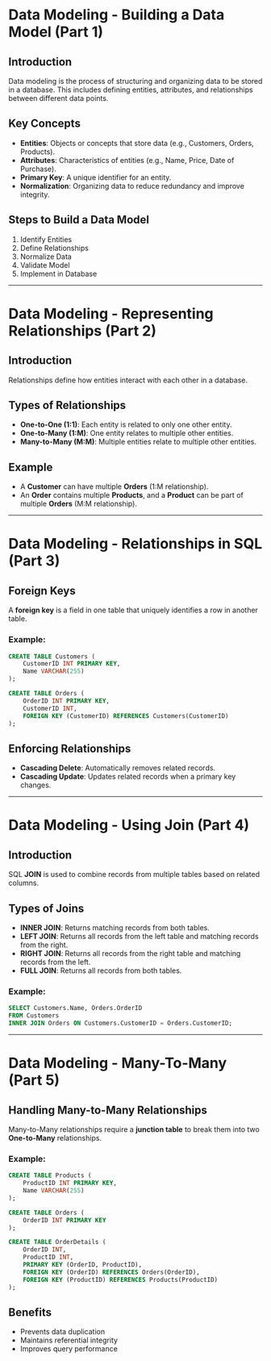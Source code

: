 # Data Modeling - Building a Data Model (Part 1)

## Introduction
Data modeling is the process of structuring and organizing data to be stored in a database. This includes defining entities, attributes, and relationships between different data points.

## Key Concepts
- **Entities**: Objects or concepts that store data (e.g., Customers, Orders, Products).
- **Attributes**: Characteristics of entities (e.g., Name, Price, Date of Purchase).
- **Primary Key**: A unique identifier for an entity.
- **Normalization**: Organizing data to reduce redundancy and improve integrity.

## Steps to Build a Data Model
1. Identify Entities
2. Define Relationships
3. Normalize Data
4. Validate Model
5. Implement in Database

---

# Data Modeling - Representing Relationships (Part 2)

## Introduction
Relationships define how entities interact with each other in a database.

## Types of Relationships
- **One-to-One (1:1)**: Each entity is related to only one other entity.
- **One-to-Many (1:M)**: One entity relates to multiple other entities.
- **Many-to-Many (M:M)**: Multiple entities relate to multiple other entities.

## Example
- A **Customer** can have multiple **Orders** (1:M relationship).
- An **Order** contains multiple **Products**, and a **Product** can be part of multiple **Orders** (M:M relationship).

---

# Data Modeling - Relationships in SQL (Part 3)

## Foreign Keys
A **foreign key** is a field in one table that uniquely identifies a row in another table.

### Example:
```sql
CREATE TABLE Customers (
    CustomerID INT PRIMARY KEY,
    Name VARCHAR(255)
);

CREATE TABLE Orders (
    OrderID INT PRIMARY KEY,
    CustomerID INT,
    FOREIGN KEY (CustomerID) REFERENCES Customers(CustomerID)
);
```

## Enforcing Relationships
- **Cascading Delete**: Automatically removes related records.
- **Cascading Update**: Updates related records when a primary key changes.

---

# Data Modeling - Using Join (Part 4)

## Introduction
SQL **JOIN** is used to combine records from multiple tables based on related columns.

## Types of Joins
- **INNER JOIN**: Returns matching records from both tables.
- **LEFT JOIN**: Returns all records from the left table and matching records from the right.
- **RIGHT JOIN**: Returns all records from the right table and matching records from the left.
- **FULL JOIN**: Returns all records from both tables.

### Example:
```sql
SELECT Customers.Name, Orders.OrderID 
FROM Customers 
INNER JOIN Orders ON Customers.CustomerID = Orders.CustomerID;
```

---

# Data Modeling - Many-To-Many (Part 5)

## Handling Many-to-Many Relationships
Many-to-Many relationships require a **junction table** to break them into two **One-to-Many** relationships.

### Example:
```sql
CREATE TABLE Products (
    ProductID INT PRIMARY KEY,
    Name VARCHAR(255)
);

CREATE TABLE Orders (
    OrderID INT PRIMARY KEY
);

CREATE TABLE OrderDetails (
    OrderID INT,
    ProductID INT,
    PRIMARY KEY (OrderID, ProductID),
    FOREIGN KEY (OrderID) REFERENCES Orders(OrderID),
    FOREIGN KEY (ProductID) REFERENCES Products(ProductID)
);
```

## Benefits
- Prevents data duplication
- Maintains referential integrity
- Improves query performance

